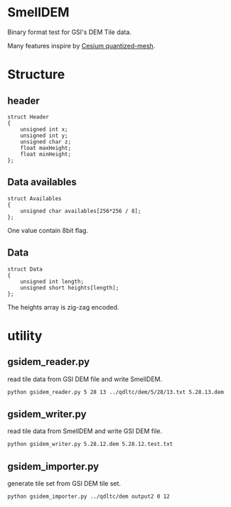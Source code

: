 # SmellDEM

Binary format test for GSI's DEM Tile data.

Many features inspire by [Cesium quantized-mesh](http://cesiumjs.org/data-and-assets/terrain/formats/quantized-mesh-1.0.html).

# Structure

## header

```
struct Header
{
    unsigned int x;
    unsigned int y;
    unsigned char z;
    float maxHeight;
    float minHeight;
};
```

## Data availables

```
struct Availables
{
    unsigned char availables[256*256 / 8];
};
```

One value contain 8bit flag.

## Data

```
struct Data
{
    unsigned int length;
    unsigned short heights[length];
};
```

The heights array is zig-zag encoded.

# utility

## gsidem_reader.py

read tile data from GSI DEM file and write SmellDEM.

```bash
python gsidem_reader.py 5 28 13 ../qdltc/dem/5/28/13.txt 5.28.13.dem
```

## gsidem_writer.py

read tile data from SmellDEM and write GSI DEM file.

```bash
python gsidem_writer.py 5.28.12.dem 5.28.12.test.txt
```

## gsidem_importer.py

generate tile set from GSI DEM tile set.

```bash
python gsidem_importer.py ../qdltc/dem output2 0 12
```
